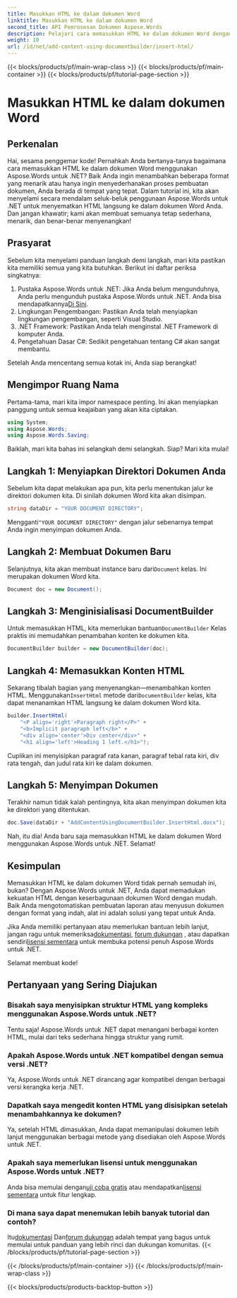 ```yaml
---
title: Masukkan HTML ke dalam dokumen Word
linktitle: Masukkan HTML ke dalam dokumen Word
second_title: API Pemrosesan Dokumen Aspose.Words
description: Pelajari cara memasukkan HTML ke dalam dokumen Word dengan mudah menggunakan Aspose.Words untuk .NET dengan tutorial terperinci dan langkah demi langkah. Sempurna untuk pengembang.
weight: 10
url: /id/net/add-content-using-documentbuilder/insert-html/
---
```


{{< blocks/products/pf/main-wrap-class >}}
{{< blocks/products/pf/main-container >}}
{{< blocks/products/pf/tutorial-page-section >}}

# Masukkan HTML ke dalam dokumen Word

## Perkenalan

Hai, sesama penggemar kode! Pernahkah Anda bertanya-tanya bagaimana cara memasukkan HTML ke dalam dokumen Word menggunakan Aspose.Words untuk .NET? Baik Anda ingin menambahkan beberapa format yang menarik atau hanya ingin menyederhanakan proses pembuatan dokumen, Anda berada di tempat yang tepat. Dalam tutorial ini, kita akan menyelami secara mendalam seluk-beluk penggunaan Aspose.Words untuk .NET untuk menyematkan HTML langsung ke dalam dokumen Word Anda. Dan jangan khawatir; kami akan membuat semuanya tetap sederhana, menarik, dan benar-benar menyenangkan!

## Prasyarat

Sebelum kita menyelami panduan langkah demi langkah, mari kita pastikan kita memiliki semua yang kita butuhkan. Berikut ini daftar periksa singkatnya:

1.  Pustaka Aspose.Words untuk .NET: Jika Anda belum mengunduhnya, Anda perlu mengunduh pustaka Aspose.Words untuk .NET. Anda bisa mendapatkannya[Di Sini](https://releases.aspose.com/words/net/).
2. Lingkungan Pengembangan: Pastikan Anda telah menyiapkan lingkungan pengembangan, seperti Visual Studio.
3. .NET Framework: Pastikan Anda telah menginstal .NET Framework di komputer Anda.
4. Pengetahuan Dasar C#: Sedikit pengetahuan tentang C# akan sangat membantu.

Setelah Anda mencentang semua kotak ini, Anda siap berangkat!

## Mengimpor Ruang Nama

Pertama-tama, mari kita impor namespace penting. Ini akan menyiapkan panggung untuk semua keajaiban yang akan kita ciptakan.

```csharp
using System;
using Aspose.Words;
using Aspose.Words.Saving;
```

Baiklah, mari kita bahas ini selangkah demi selangkah. Siap? Mari kita mulai!

## Langkah 1: Menyiapkan Direktori Dokumen Anda

Sebelum kita dapat melakukan apa pun, kita perlu menentukan jalur ke direktori dokumen kita. Di sinilah dokumen Word kita akan disimpan.

```csharp
string dataDir = "YOUR DOCUMENT DIRECTORY";
```

 Mengganti`"YOUR DOCUMENT DIRECTORY"` dengan jalur sebenarnya tempat Anda ingin menyimpan dokumen Anda.

## Langkah 2: Membuat Dokumen Baru

 Selanjutnya, kita akan membuat instance baru dari`Document` kelas. Ini merupakan dokumen Word kita.

```csharp
Document doc = new Document();
```

## Langkah 3: Menginisialisasi DocumentBuilder

 Untuk memasukkan HTML, kita memerlukan bantuan`DocumentBuilder` Kelas praktis ini memudahkan penambahan konten ke dokumen kita.

```csharp
DocumentBuilder builder = new DocumentBuilder(doc);
```

## Langkah 4: Memasukkan Konten HTML

 Sekarang tibalah bagian yang menyenangkan—menambahkan konten HTML. Menggunakan`InsertHtml` metode dari`DocumentBuilder` kelas, kita dapat menanamkan HTML langsung ke dalam dokumen Word kita.

```csharp
builder.InsertHtml(
    "<P align='right'>Paragraph right</P>" +
    "<b>Implicit paragraph left</b>" +
    "<div align='center'>Div center</div>" +
    "<h1 align='left'>Heading 1 left.</h1>");
```

Cuplikan ini menyisipkan paragraf rata kanan, paragraf tebal rata kiri, div rata tengah, dan judul rata kiri ke dalam dokumen.

## Langkah 5: Menyimpan Dokumen

Terakhir namun tidak kalah pentingnya, kita akan menyimpan dokumen kita ke direktori yang ditentukan.

```csharp
doc.Save(dataDir + "AddContentUsingDocumentBuilder.InsertHtml.docx");
```

Nah, itu dia! Anda baru saja memasukkan HTML ke dalam dokumen Word menggunakan Aspose.Words untuk .NET. Selamat!

## Kesimpulan

Memasukkan HTML ke dalam dokumen Word tidak pernah semudah ini, bukan? Dengan Aspose.Words untuk .NET, Anda dapat memadukan kekuatan HTML dengan keserbagunaan dokumen Word dengan mudah. Baik Anda mengotomatiskan pembuatan laporan atau menyusun dokumen dengan format yang indah, alat ini adalah solusi yang tepat untuk Anda.

 Jika Anda memiliki pertanyaan atau memerlukan bantuan lebih lanjut, jangan ragu untuk memeriksa[dokumentasi](https://reference.aspose.com/words/net/), [forum dukungan](https://forum.aspose.com/c/words/8) , atau dapatkan sendiri[lisensi sementara](https://purchase.aspose.com/temporary-license/) untuk membuka potensi penuh Aspose.Words untuk .NET.

Selamat membuat kode!

## Pertanyaan yang Sering Diajukan

### Bisakah saya menyisipkan struktur HTML yang kompleks menggunakan Aspose.Words untuk .NET?  
Tentu saja! Aspose.Words untuk .NET dapat menangani berbagai konten HTML, mulai dari teks sederhana hingga struktur yang rumit.

### Apakah Aspose.Words untuk .NET kompatibel dengan semua versi .NET?  
Ya, Aspose.Words untuk .NET dirancang agar kompatibel dengan berbagai versi kerangka kerja .NET.

### Dapatkah saya mengedit konten HTML yang disisipkan setelah menambahkannya ke dokumen?  
Ya, setelah HTML dimasukkan, Anda dapat memanipulasi dokumen lebih lanjut menggunakan berbagai metode yang disediakan oleh Aspose.Words untuk .NET.

### Apakah saya memerlukan lisensi untuk menggunakan Aspose.Words untuk .NET?  
 Anda bisa memulai dengan[uji coba gratis](https://releases.aspose.com/) atau mendapatkan[lisensi sementara](https://purchase.aspose.com/temporary-license/) untuk fitur lengkap.

### Di mana saya dapat menemukan lebih banyak tutorial dan contoh?  
 Itu[dokumentasi](https://reference.aspose.com/words/net/) Dan[forum dukungan](https://forum.aspose.com/c/words/8) adalah tempat yang bagus untuk memulai untuk panduan yang lebih rinci dan dukungan komunitas.
{{< /blocks/products/pf/tutorial-page-section >}}

{{< /blocks/products/pf/main-container >}}
{{< /blocks/products/pf/main-wrap-class >}}

{{< blocks/products/products-backtop-button >}}
